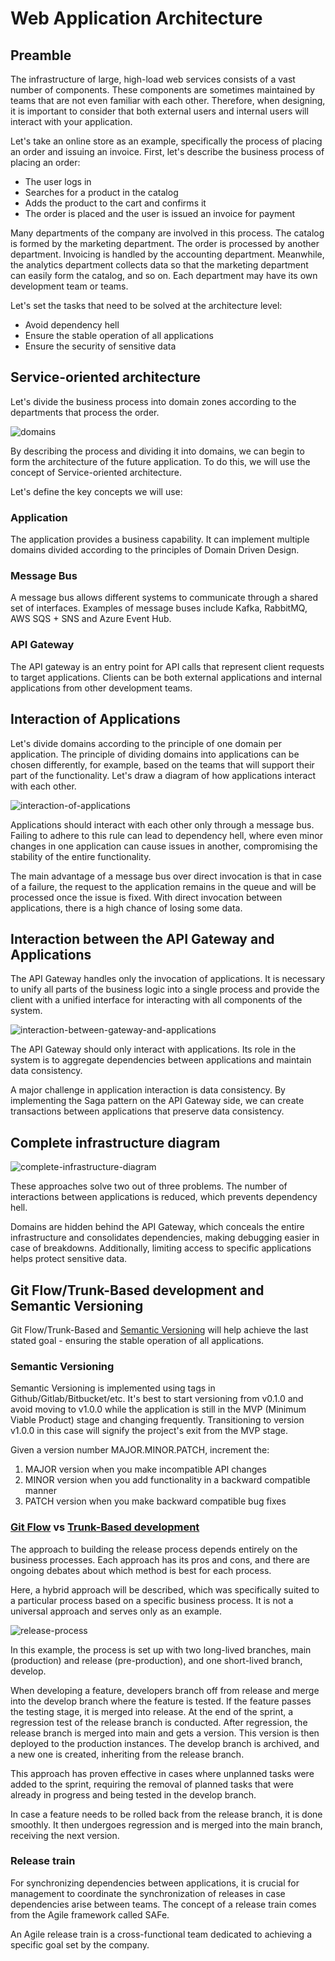 # Web Application Architecture

## Preamble

The infrastructure of large, high-load web services consists of a vast number of components. These components are sometimes maintained by teams that are not even familiar with each other. Therefore, when designing, it is important to consider that both external users and internal users will interact with your application.

Let's take an online store as an example, specifically the process of placing an order and issuing an invoice. First, let's describe the business process of placing an order:

- The user logs in
- Searches for a product in the catalog
- Adds the product to the cart and confirms it
- The order is placed and the user is issued an invoice for payment

Many departments of the company are involved in this process. The catalog is formed by the marketing department. The order is processed by another department. Invoicing is handled by the accounting department. Meanwhile, the analytics department collects data so that the marketing department can easily form the catalog, and so on. Each department may have its own development team or teams.

Let's set the tasks that need to be solved at the architecture level:

- Avoid dependency hell
- Ensure the stable operation of all applications
- Ensure the security of sensitive data

## Service-oriented architecture

Let's divide the business process into domain zones according to the departments that process the order.

![domains](./images/domains.png)

By describing the process and dividing it into domains, we can begin to form the architecture of the future application. To do this, we will use the concept of Service-oriented architecture.

Let's define the key concepts we will use:

### Application

The application provides a business capability. It can implement multiple domains divided according to the principles of Domain Driven Design.

### Message Bus

A message bus allows different systems to communicate through a shared set of interfaces. Examples of message buses include Kafka, RabbitMQ, AWS SQS + SNS and Azure Event Hub.

### API Gateway

The API gateway is an entry point for API calls that represent client requests to target applications. Clients can be both external applications and internal applications from other development teams.

## Interaction of Applications

Let's divide domains according to the principle of one domain per application. The principle of dividing domains into applications can be chosen differently, for example, based on the teams that will support their part of the functionality. Let's draw a diagram of how applications interact with each other.

![interaction-of-applications](./images/interaction-of-applications.png)

Applications should interact with each other only through a message bus. Failing to adhere to this rule can lead to dependency hell, where even minor changes in one application can cause issues in another, compromising the stability of the entire functionality.

The main advantage of a message bus over direct invocation is that in case of a failure, the request to the application remains in the queue and will be processed once the issue is fixed. With direct invocation between applications, there is a high chance of losing some data. 

## Interaction between the API Gateway and Applications

The API Gateway handles only the invocation of applications. It is necessary to unify all parts of the business logic into a single process and provide the client with a unified interface for interacting with all components of the system.

![interaction-between-gateway-and-applications](./images/interaction-between-gateway-and-applications.png)

The API Gateway should only interact with applications. Its role in the system is to aggregate dependencies between applications and maintain data consistency.

A major challenge in application interaction is data consistency. By implementing the Saga pattern on the API Gateway side, we can create transactions between applications that preserve data consistency.

## Complete infrastructure diagram

![complete-infrastructure-diagram](./images/complete-infrastructure-diagram.png)

These approaches solve two out of three problems. The number of interactions between applications is reduced, which prevents dependency hell.

Domains are hidden behind the API Gateway, which conceals the entire infrastructure and consolidates dependencies, making debugging easier in case of breakdowns. Additionally, limiting access to specific applications helps protect sensitive data.

## Git Flow/Trunk-Based development and Semantic Versioning

Git Flow/Trunk-Based and [Semantic Versioning](https://semver.org/)  will help achieve the last stated goal - ensuring the stable operation of all applications.

### Semantic Versioning

Semantic Versioning is implemented using tags in Github/Gitlab/Bitbucket/etc. It's best to start versioning from v0.1.0 and avoid moving to v1.0.0 while the application is still in the MVP (Minimum Viable Product) stage and changing frequently. Transitioning to version v1.0.0 in this case will signify the project's exit from the MVP stage.

Given a version number MAJOR.MINOR.PATCH, increment the:

1. MAJOR version when you make incompatible API changes
2. MINOR version when you add functionality in a backward compatible manner
3. PATCH version when you make backward compatible bug fixes

### [Git Flow](https://www.atlassian.com/git/tutorials/comparing-workflows/gitflow-workflow) vs [Trunk-Based development](https://trunkbaseddevelopment.com/)

The approach to building the release process depends entirely on the business processes. Each approach has its pros and cons, and there are ongoing debates about which method is best for each process.

Here, a hybrid approach will be described, which was specifically suited to a particular process based on a specific business process. It is not a universal approach and serves only as an example.

![release-process](./images/release-process.png)

In this example, the process is set up with two long-lived branches, main (production) and release (pre-production), and one short-lived branch, develop.

When developing a feature, developers branch off from release and merge into the develop branch where the feature is tested. If the feature passes the testing stage, it is merged into release. At the end of the sprint, a regression test of the release branch is conducted. After regression, the release branch is merged into main and gets a version. This version is then deployed to the production instances. The develop branch is archived, and a new one is created, inheriting from the release branch.

This approach has proven effective in cases where unplanned tasks were added to the sprint, requiring the removal of planned tasks that were already in progress and being tested in the develop branch.

In case a feature needs to be rolled back from the release branch, it is done smoothly. It then undergoes regression and is merged into the main branch, receiving the next version.

### Release train

For synchronizing dependencies between applications, it is crucial for management to coordinate the synchronization of releases in case dependencies arise between teams. The concept of a release train comes from the Agile framework called SAFe.

An Agile release train is a cross-functional team dedicated to achieving a specific goal set by the company.